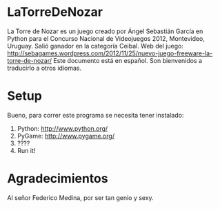 LaTorreDeNozar
==============

La Torre de Nozar es un juego creado por Ángel Sebastián García en Python para el Concurso Nacional de Videojuegos 2012, Montevideo, Uruguay. Salió ganador en la categoría Ceibal.
Web del juego: http://sebagames.wordpress.com/2012/11/25/nuevo-juego-freeware-la-torre-de-nozar/
Este documento está en español. Son bienvenidos a traducirlo a otros idiomas.

Setup
=====

Bueno, para correr este programa se necesita tener instalado:
1. Python: http://www.python.org/
2. PyGame: http://www.pygame.org/
3. ????
4. Run it!


Agradecimientos
===============

Al señor Federico Medina, por ser tan genio y sexy.
